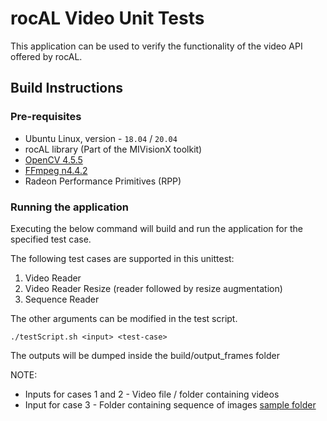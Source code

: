 # rocAL Video Unit Tests
This application can be used to verify the functionality of the video API offered by rocAL.

## Build Instructions

### Pre-requisites
* Ubuntu Linux, version - `18.04` / `20.04`
* rocAL library (Part of the MIVisionX toolkit)
* [OpenCV 4.5.5](https://github.com/opencv/opencv/releases/tag/4.5.5)
* [FFmpeg n4.4.2](https://github.com/FFmpeg/FFmpeg/releases/tag/n4.4.2)
* Radeon Performance Primitives (RPP)

### Running the application
Executing the below command will build and run the application for the specified test case.

The following test cases are supported in this unittest:
1. Video Reader
2. Video Reader Resize (reader followed by resize augmentation)
3. Sequence Reader

The other arguments can be modified in the test script.
  ````
./testScript.sh <input> <test-case>
  ````
The outputs will be dumped inside the build/output_frames folder

NOTE:

* Inputs for cases 1 and 2 - Video file / folder containing videos
* Input for case 3 - Folder containing sequence of images [sample folder](https://github.com/GPUOpen-ProfessionalCompute-Libraries/MIVisionX-data/tree/main/rocal_data/video_and_sequence_samples/sequence)
